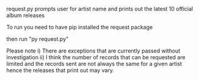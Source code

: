 request.py prompts user for artist name
and prints out the latest 10 official album releases

To run you need to have pip installed the request package

then run "py request.py"

Please note
   i) There are exceptions that are currently passed without investigation
   ii) I think the number of records that can be requested are limited and the records sent are not always the same for a given artist hence the releases that print out may vary.